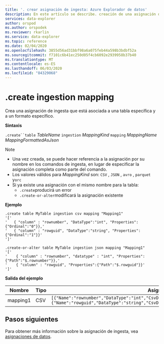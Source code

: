 ```yaml
---
title: '. crear asignación de ingesta: Azure Explorador de datos'
description: En este artículo se describe. creación de una asignación de ingesta en Azure Explorador de datos.
services: data-explorer
author: orspod
ms.author: orspodek
ms.reviewer: rkarlin
ms.service: data-explorer
ms.topic: reference
ms.date: 02/04/2020
ms.openlocfilehash: 3855d56ad31bbf98a6a075feb44a598b3bdbf52a
ms.sourcegitcommit: f7101c6b41ec250d05f4cb6092e2939958b37b40
ms.translationtype: MT
ms.contentlocale: es-ES
ms.lasthandoff: 06/03/2020
ms.locfileid: "84329068"
---
```

# <a name="create-ingestion-mapping"></a>.create ingestion mapping

Crea una asignación de ingesta que está asociada a una tabla específica y a un formato específico.

**Sintaxis**

`.create``table` *TableName* `ingestion` *MappingKind* `mapping` *MappingName* *MappingFormattedAsJson*

> [!NOTE]
> * Una vez creada, se puede hacer referencia a la asignación por su nombre en los comandos de ingesta, en lugar de especificar la asignación completa como parte del comando.
> * Los valores válidos para _MappingKind_ son: `CSV` , `JSON` , `avro` , `parquet` y`orc`
> * Si ya existe una asignación con el mismo nombre para la tabla:
>    * `.create`producirá un error
>    * `.create-or-alter`modificará la asignación existente
 
**Ejemplo** 
 
```kusto
.create table MyTable ingestion csv mapping "Mapping1"
'['
'   { "column" : "rownumber", "DataType":"int", "Properties":{"Ordinal":"0"}},'
'   { "column" : "rowguid", "DataType":"string", "Properties":{"Ordinal":"1"}}'
']'

.create-or-alter table MyTable ingestion json mapping "Mapping1"
'['
'    { "column" : "rownumber", "datatype" : "int", "Properties":{"Path":"$.rownumber"}},'
'    { "column" : "rowguid", "Properties":{"Path":"$.rowguid"}}'
']'
```

**Salida del ejemplo**

| Nombre     | Tipo | Asignación                                                                                                                                                                          |
|----------|------|----------------------------------------------------------------------------------------------------------------------------------------------------------------------------------|
| mapping1 | CSV  | `[{"Name":"rownumber","DataType":"int","CsvDataType":null,"Ordinal":0,"ConstValue":null},{"Name":"rowguid","DataType":"string","CsvDataType":null,"Ordinal":1,"ConstValue":null}]` |

## <a name="next-steps"></a>Pasos siguientes
Para obtener más información sobre la asignación de ingesta, vea [asignaciones de datos](mappings.md).
